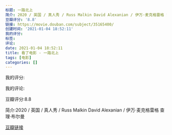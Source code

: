 ```yaml
---
标题: 一路北上
简介: 2020 / 英国 / 真人秀 / Russ Malkin David Alexanian / 伊万·麦克格雷格 查理·布尔曼
豆瓣评分: '8.8'
链接: https://movie.douban.com/subject/35165400/
创建时间: '2021-01-04 18:52:11'
我的评分:
标签:
评论:
date: 2021-01-04 18:52:11
title: 看了电影 - 一路北上
tags: [电影]
categories: []
---
```


我的评分:

我的评论:

豆瓣评分:8.8

简介:2020 / 英国 / 真人秀 / Russ Malkin David Alexanian / 伊万·麦克格雷格 查理·布尔曼

[豆瓣链接](https://movie.douban.com/subject/35165400/)

